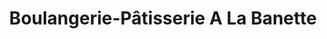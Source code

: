 ---
title: "Boulangerie-Pâtisserie A La Banette"
url: /schiltigheim/boulangerie-patisserie-a-la-banette/
shop: boulangerie
---